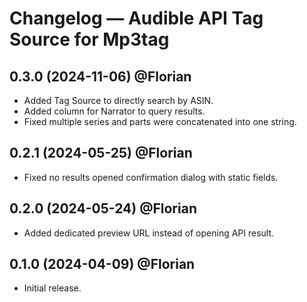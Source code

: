 # Changelog — Audible API Tag Source for Mp3tag

## 0.3.0 (2024-11-06) @Florian

- Added Tag Source to directly search by ASIN.
- Added column for Narrator to query results.
- Fixed multiple series and parts were concatenated into one string.

## 0.2.1 (2024-05-25) @Florian

- Fixed no results opened confirmation dialog with static fields.

## 0.2.0 (2024-05-24) @Florian

- Added dedicated preview URL instead of opening API result.

## 0.1.0 (2024-04-09) @Florian

- Initial release.
